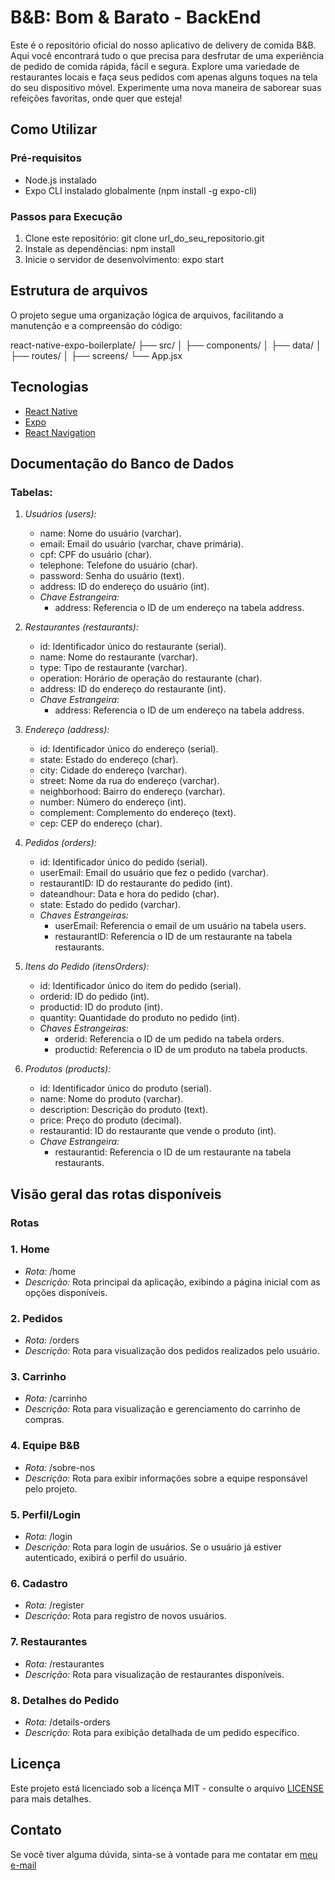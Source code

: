 # B&B: Bom & Barato - BackEnd

Este é o repositório oficial do nosso aplicativo de delivery de comida B&B. Aqui você encontrará tudo o que precisa para desfrutar de uma experiência de pedido de comida rápida, fácil e segura. Explore uma variedade de restaurantes locais e faça seus pedidos com apenas alguns toques na tela do seu dispositivo móvel. Experimente uma nova maneira de saborear suas refeições favoritas, onde quer que esteja!

## Como Utilizar

### Pré-requisitos
- Node.js instalado
- Expo CLI instalado globalmente (npm install -g expo-cli)

### Passos para Execução
1. Clone este repositório: git clone url_do_seu_repositorio.git
2. Instale as dependências: npm install
3. Inicie o servidor de desenvolvimento: expo start

## Estrutura de arquivos

O projeto segue uma organização lógica de arquivos, facilitando a manutenção e a compreensão do código:


react-native-expo-boilerplate/
├── src/
│   ├── components/
│   ├── data/
│   ├── routes/
│   ├── screens/
└── App.jsx


## Tecnologias

- [React Native](https://reactnative.dev/)
- [Expo](https://expo.dev/)
- [React Navigation](https://reactnavigation.org/)

## Documentação do Banco de Dados

### Tabelas:

1. *Usuários (users):*
   - name: Nome do usuário (varchar).
   - email: Email do usuário (varchar, chave primária).
   - cpf: CPF do usuário (char).
   - telephone: Telefone do usuário (char).
   - password: Senha do usuário (text).
   - address: ID do endereço do usuário (int).
   - *Chave Estrangeira:*
     - address: Referencia o ID de um endereço na tabela address.

2. *Restaurantes (restaurants):*
   - id: Identificador único do restaurante (serial).
   - name: Nome do restaurante (varchar).
   - type: Tipo de restaurante (varchar).
   - operation: Horário de operação do restaurante (char).
   - address: ID do endereço do restaurante (int).
   - *Chave Estrangeira:*
     - address: Referencia o ID de um endereço na tabela address.

3. *Endereço (address):*
   - id: Identificador único do endereço (serial).
   - state: Estado do endereço (char).
   - city: Cidade do endereço (varchar).
   - street: Nome da rua do endereço (varchar).
   - neighborhood: Bairro do endereço (varchar).
   - number: Número do endereço (int).
   - complement: Complemento do endereço (text).
   - cep: CEP do endereço (char).

4. *Pedidos (orders):*
   - id: Identificador único do pedido (serial).
   - userEmail: Email do usuário que fez o pedido (varchar).
   - restaurantID: ID do restaurante do pedido (int).
   - dateandhour: Data e hora do pedido (char).
   - state: Estado do pedido (varchar).
   - *Chaves Estrangeiras:*
     - userEmail: Referencia o email de um usuário na tabela users.
     - restaurantID: Referencia o ID de um restaurante na tabela restaurants.

5. *Itens do Pedido (itensOrders):*
   - id: Identificador único do item do pedido (serial).
   - orderid: ID do pedido (int).
   - productid: ID do produto (int).
   - quantity: Quantidade do produto no pedido (int).
   - *Chaves Estrangeiras:*
     - orderid: Referencia o ID de um pedido na tabela orders.
     - productid: Referencia o ID de um produto na tabela products.

6. *Produtos (products):*
   - id: Identificador único do produto (serial).
   - name: Nome do produto (varchar).
   - description: Descrição do produto (text).
   - price: Preço do produto (decimal).
   - restaurantid: ID do restaurante que vende o produto (int).
   - *Chave Estrangeira:*
     - restaurantid: Referencia o ID de um restaurante na tabela restaurants.
    
## Visão geral das rotas disponíveis

### Rotas

### 1. Home

- *Rota:* /home
- *Descrição:* Rota principal da aplicação, exibindo a página inicial com as opções disponíveis.

### 2. Pedidos

- *Rota:* /orders
- *Descrição:* Rota para visualização dos pedidos realizados pelo usuário.

### 3. Carrinho

- *Rota:* /carrinho
- *Descrição:* Rota para visualização e gerenciamento do carrinho de compras.

### 4. Equipe B&B

- *Rota:* /sobre-nos
- *Descrição:* Rota para exibir informações sobre a equipe responsável pelo projeto.

### 5. Perfil/Login

- *Rota:* /login
- *Descrição:* Rota para login de usuários. Se o usuário já estiver autenticado, exibirá o perfil do usuário.

### 6. Cadastro

- *Rota:* /register
- *Descrição:* Rota para registro de novos usuários.

### 7. Restaurantes

- *Rota:* /restaurantes
- *Descrição:* Rota para visualização de restaurantes disponíveis.

### 8. Detalhes do Pedido

- *Rota:* /details-orders
- *Descrição:* Rota para exibição detalhada de um pedido específico.


## Licença

Este projeto está licenciado sob a licença MIT - consulte o arquivo [LICENSE](LICENSE) para mais detalhes.

## Contato

Se você tiver alguma dúvida, sinta-se à vontade para me contatar em [meu e-mail](mailto:pedrormont@gmail.com)